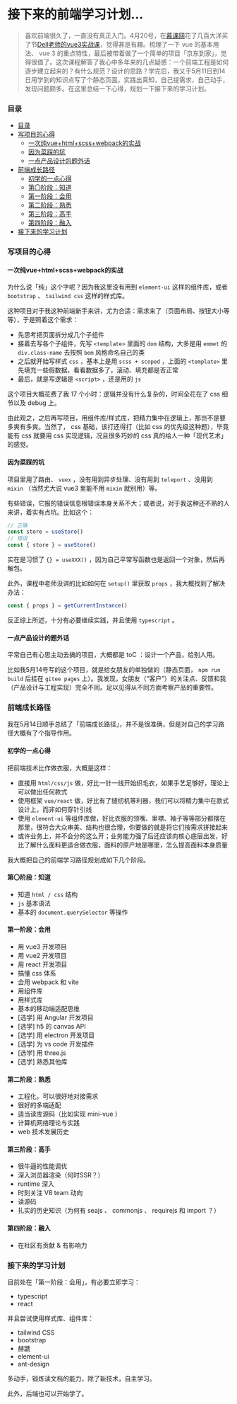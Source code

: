 # 接下来的前端学习计划...
> 喜欢前端很久了，一直没有真正入门。4月20号，在[慕课网](https://www.imooc.com/)花了几百大洋买了节[Dell老师的vue3实战课](https://coding.imooc.com/class/472.html)，觉得甚是有趣。梳理了一下 vue 的基本用法、 vue 3 的重点特性，最后被带着做了一个简单的项目「京东到家」，觉得很值了。这次课程解答了我心中多年来的几点疑惑：一个前端工程是如何逐步建立起来的？有什么规范？设计的思路？学完后，我又于5月11日到14日用学到的知识点写了个静态页面。实践出真知，自己提需求，自己动手，发现问题颇多。在这里总结一下心得，规划一下接下来的学习计划。

### 目录
<!-- @import "[TOC]" {cmd="toc" depthFrom=3 depthTo=6 orderedList=false} -->

<!-- code_chunk_output -->

- [目录](#目录)
- [写项目的心得](#写项目的心得)
  - [一次纯vue+html+scss+webpack的实战](#一次纯vuehtmlscsswebpack的实战)
  - [因为菜踩的坑](#因为菜踩的坑)
  - [一点产品设计的题外话](#一点产品设计的题外话)
- [前端成长路径](#前端成长路径)
  - [初学的一点心得](#初学的一点心得)
  - [第〇阶段：知道](#第〇阶段知道)
  - [第一阶段：会用](#第一阶段会用)
  - [第二阶段：熟悉](#第二阶段熟悉)
  - [第三阶段：高手](#第三阶段高手)
  - [第四阶段：融入](#第四阶段融入)
- [接下来的学习计划](#接下来的学习计划)

<!-- /code_chunk_output -->

### 写项目的心得
#### 一次纯vue+html+scss+webpack的实战
为什么说「纯」这个字呢？因为我这里没有用到 `element-ui` 这样的组件库，或者 `bootstrap` 、 `tailwind css` 这样的样式库。

这种项目对于我这种前端新手来讲，尤为合适：需求来了（页面布局、按钮大小等等），于是照着这个需求：
- 先思考把页面拆分成几个子组件
- 接着去写各个子组件，先写 `<template>` 里面的 `dom` 结构，大多是用 `emmet` 的 `div.class-name` 去按照 `bem` 风格命名自己的类
- 之后就开始写样式 `css` ，基本上是用 `scss + scoped` ，上面的 `<template>` 里先填充一些假数据，看看数据多了，滚动、填充都是否正常
- 最后，就是写逻辑是 `<script>` ，还是用的 `js`

这个项目大概花费了我 17 个小时：逻辑并没有什么复杂的，时间全花在了 css 细节以及 debug 上。

由此观之，之后再写项目，用组件库/样式库，把精力集中在逻辑上，那岂不是要多爽有多爽。当然了， css 基础，该打还得打（比如 css 的优先级这种题），毕竟能有 css 就要用 css 实现逻辑，况且很多巧妙的 css 真的给人一种「现代艺术」的感觉。

#### 因为菜踩的坑
项目里用了路由、 `vuex` ，没有用到异步处理、没有用到 `teleport` 、没用到 `mixin` （当然尤大说 vue3 里能不用 `mixin` 就别用）等。

有些错误，它报的错误信息根错误本身关系不大；或者说，对于我这种还不熟的人来讲，着实有点坑。比如这个：

```js
// 正确
const store = useStore()
// 错误
const { store } = useStore()
```

实在是习惯了 `{} = useXXX()` ，因为自己平常写函数也是返回一个对象，然后再解包。

此外，课程中老师没讲的比如如何在 `setup()` 里获取 `props` ，我大概找到了解决办法：

```js
const { props } = getCurrentInstance()
```

反正综上所述，十分有必要继续实践，并且使用 `typescript` 。

#### 一点产品设计的题外话

平常自己有心思主动去搞的项目，大概都是 toC ：设计一个产品，给别人用。

比如我5月14号写的这个项目，就是给女朋友的单独做的（静态页面， `npm run build` 后挂在 `gitee pages` 上）。我发现，女朋友（“客户”）的关注点、反馈和我（产品设计与工程实现）完全不同。足以见得从不同方面考察产品的重要性。

### 前端成长路径

我在5月14日顺手总结了「前端成长路径」，并不是很准确，但是对自己的学习路径大概有了个指导作用。

#### 初学的一点心得

把前端技术比作做衣服，大概是这样：
- 直接用 `html/css/js` 做，好比一针一线开始织毛衣，如果手艺足够好，理论上可以做出任何款式
- 使用框架 `vue/react` 做，好比有了缝纫机等利器，我们可以将精力集中在款式设计上，而非如何穿针引线
- 使用 `element-ui` 等组件库做，好比衣服的领嘴、里襟、袖子等等部分都摆在那里，很符合大众审美、结构也很合理，你要做的就是将它们按需求拼接起来
- 或许业务上，并不会分的这么开；业务能力强了后还应该向核心底层出发，好比了解什么面料更适合做衣服，面料的原产地是哪里，怎么提高面料本身质量

我大概把自己的前端学习路径规划成如下几个阶段。

#### 第〇阶段：知道
- 知道 `html / css` 结构
- `js` 基本语法
- 基本的 `document.querySelector` 等操作

#### 第一阶段：会用
- 用 vue3 开发项目
- 用 vue2 开发项目
- 用 react 开发项目
- 搞懂 css 体系
- 会用 webpack 和 vite
- 用组件库
- 用样式库
- 基本的移动端适配思维
- [选学] 用 Angular 开发项目
- [选学] h5 的 canvas API
- [选学] 用 electron 开发项目
- [选学] 为 vs code 开发插件
- [选学] 用 three.js 
- [选学] 熟悉其他库

#### 第二阶段：熟悉
- 工程化，可以很好地对接需求
- 很好的多端适配
- 适当读库源码（比如实现 mini-vue ）
- 计算机网络理论与实践
- web 技术发展历史

#### 第三阶段：高手
- 很牛逼的性能调优
- 深入浏览器渲染（何时SSR？）
- runtime 深入
- 时刻关注 V8 team 动向
- 读源码
- 扎实的历史知识（为何有 seajs 、 commonjs 、 requirejs 和 import ？）

#### 第四阶段：融入
- 在社区有贡献 & 有影响力

### 接下来的学习计划

目前处在「第一阶段：会用」，有必要立即学习：
- typescript
- react

并且尝试使用样式库、组件库：
- tailwind CSS
- bootstrap
- 赫蹏
- element-ui
- ant-design

多动手，锻炼读文档的能力，除了新技术，自主学习。

此外，后端也可以开始学了。

